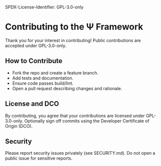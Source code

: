 SPDX-License-Identifier: GPL-3.0-only

# Contributing to the Ψ Framework

Thank you for your interest in contributing! Public contributions are accepted under GPL-3.0-only.

## How to Contribute
- Fork the repo and create a feature branch.
- Add tests and documentation.
- Ensure code passes build/lint.
- Open a pull request describing changes and rationale.

## License and DCO
By contributing, you agree that your contributions are licensed under GPL-3.0-only. Optionally sign off commits using the Developer Certificate of Origin (DCO).

## Security
Please report security issues privately (see SECURITY.md). Do not open a public issue for sensitive reports.


